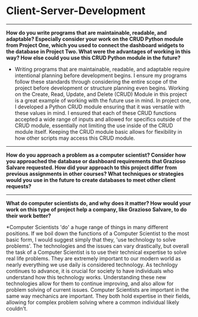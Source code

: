 # Client-Server-Development

---

**How do you write programs that are maintainable, readable, and adaptable? Especially consider your work on the CRUD Python module from Project One, which you used to connect the dashboard widgets to the database in Project Two. What were the advantages of working in this way? How else could you use this CRUD Python module in the future?**

* Writing programs that are maintainable, readable, and adaptable require intentional planning before development begins. I ensure my programs follow these standards through considering the entire scope of the project before development or structure planning even begins. Working on the Create, Read, Update, and Delete (CRUD) Module in this project is a great example of working with the future use in mind. In project one, I developed a Python CRUD module ensuring that it was versatile with these values in mind. I ensured that each of these CRUD functions accepted a wide range of inputs and allowed for specifics outside of the CRUD module, essentially not limiting the use inside of the CRUD module itself. Keeping the CRUD module basic allows for flexibility in how other scripts may access this CRUD module.
---

**How do you approach a problem as a computer scientist? Consider how you approached the database or dashboard requirements that Grazioso Salvare requested. How did your approach to this project differ from previous assignments in other courses? What techniques or strategies would you use in the future to create databases to meet other client requests?**

---

**What do computer scientists do, and why does it matter? How would your work on this type of project help a company, like Grazioso Salvare, to do their work better?**

*Computer Scientists 'do' a huge range of things in many different positions. If we boil down the functions of a Computer Scientist to the most basic form, I would suggest simply that they, 'use technology to solve problems'. The technologies and the issues can vary drastically, but overall the task of a Computer Scientist is to use their technical expertise to solve real life problems. They are extremely important to our modern world as nearly everything we use daily is considered technology. As technlogy continues to advance, it is crucial for society to have individuals who understand how this technology works. Understanding these new technologies allow for them to continue improving, and also allow for problem solving of current issues. Computer Scientists are important in the same way mechanics are important. They both hold expertise in their fields, allowing for complex problem solving where a common individual likely couldn't.
